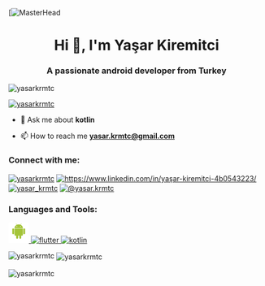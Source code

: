 [![MasterHead](https://blogger.googleusercontent.com/img/b/R29vZ2xl/AVvXsEiN1u1zGRtylQji2JsQ3mu2USZgvc-BuvareszH-aq9q4QSeNCQIOAD-agYnOYBa9bC0CefgvPU9DkUYTkh0NTlubmuHuXvrCwt6b2F3Iz9EIVIIPt5QYrVeNJfCQPRhQTGmkN9PC_fraM/s1600/image1.gif)
<h1 align="center">Hi 👋, I'm Yaşar Kiremitci</h1>
<h3 align="center">A passionate android developer from Turkey</h3>

<p align="left"> <img src="https://komarev.com/ghpvc/?username=yasarkrmtc&label=Profile%20views&color=0e75b6&style=flat" alt="yasarkrmtc" /> </p>

<p align="left"> <a href="https://twitter.com/yasarkrmtc" target="blank"><img src="https://img.shields.io/twitter/follow/yasarkrmtc?logo=twitter&style=for-the-badge" alt="yasarkrmtc" /></a> </p>

- 💬 Ask me about **kotlin**

- 📫 How to reach me **yasar.krmtc@gmail.com**

<h3 align="left">Connect with me:</h3>
<p align="left">
<a href="https://twitter.com/yasarkrmtc" target="blank"><img align="center" src="https://raw.githubusercontent.com/rahuldkjain/github-profile-readme-generator/master/src/images/icons/Social/twitter.svg" alt="yasarkrmtc" height="30" width="40" /></a>
<a href="https://linkedin.com/in/https://www.linkedin.com/in/yaşar-kiremitci-4b0543223/" target="blank"><img align="center" src="https://raw.githubusercontent.com/rahuldkjain/github-profile-readme-generator/master/src/images/icons/Social/linked-in-alt.svg" alt="https://www.linkedin.com/in/yaşar-kiremitci-4b0543223/" height="30" width="40" /></a>
<a href="https://instagram.com/yasar_krmtc" target="blank"><img align="center" src="https://raw.githubusercontent.com/rahuldkjain/github-profile-readme-generator/master/src/images/icons/Social/instagram.svg" alt="yasar_krmtc" height="30" width="40" /></a>
<a href="https://medium.com/@yasar.krmtc" target="blank"><img align="center" src="https://raw.githubusercontent.com/rahuldkjain/github-profile-readme-generator/master/src/images/icons/Social/medium.svg" alt="@yasar.krmtc" height="30" width="40" /></a>
</p>

<h3 align="left">Languages and Tools:</h3>
<p align="left"> <a href="https://developer.android.com" target="_blank" rel="noreferrer"> <img src="https://raw.githubusercontent.com/devicons/devicon/master/icons/android/android-original-wordmark.svg" alt="android" width="40" height="40"/> </a> <a href="https://flutter.dev" target="_blank" rel="noreferrer"> <img src="https://www.vectorlogo.zone/logos/flutterio/flutterio-icon.svg" alt="flutter" width="40" height="40"/> </a> <a href="https://kotlinlang.org" target="_blank" rel="noreferrer"> <img src="https://www.vectorlogo.zone/logos/kotlinlang/kotlinlang-icon.svg" alt="kotlin" width="40" height="40"/> </a> </p>

<p><img align="left" src="https://github-readme-stats.vercel.app/api/top-langs?username=yasarkrmtc&show_icons=true&locale=en&layout=compact" alt="yasarkrmtc" /></p>

<p>&nbsp;<img align="center" src="https://github-readme-stats.vercel.app/api?username=yasarkrmtc&show_icons=true&locale=en" alt="yasarkrmtc" /></p>

<p><img align="center" src="https://github-readme-streak-stats.herokuapp.com/?user=yasarkrmtc&" alt="yasarkrmtc" /></p>
